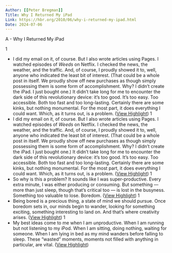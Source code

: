 ```yaml
---
Author: [[Peter Bregman]]
Title: Why I Returned My iPad
Link: https://hbr.org/2010/06/why-i-returned-my-ipad.html
Date: 2024-07-06
---
```

A - Why I Returned My iPad

1
- I did my email on it, of course. But I also wrote articles using Pages. I watched episodes of *Weeds* on Netflix. I checked the news, the weather, and the traffic. And, of course, I proudly showed it to, well, anyone who indicated the least bit of interest. (That could be a whole post in itself. We proudly show off new purchases as though simply possessing them is some form of accomplishment. Why? I didn’t create the iPad. I just bought one.)
  It didn’t take long for me to encounter the dark side of this revolutionary device: it’s too good.
  It’s too easy. Too accessible. Both too fast and too long-lasting. Certainly there are some kinks, but nothing monumental. For the most part, it does everything I could want. Which, as it turns out, is a problem. ([View Highlight](https://read.readwise.io/read/01h3n2yjzc6xgd2n9qppd8g3s0))
1
- I did my email on it, of course. But I also wrote articles using Pages. I watched episodes of *Weeds* on Netflix. I checked the news, the weather, and the traffic. And, of course, I proudly showed it to, well, anyone who indicated the least bit of interest. (That could be a whole post in itself. We proudly show off new purchases as though simply possessing them is some form of accomplishment. Why? I didn’t create the iPad. I just bought one.)
  It didn’t take long for me to encounter the dark side of this revolutionary device: it’s too good.
  It’s too easy. Too accessible. Both too fast and too long-lasting. Certainly there are some kinks, but nothing monumental. For the most part, it does everything I could want. Which, as it turns out, is a problem. ([View Highlight](https://read.readwise.io/read/01h3n2z16y0dxpptmhrct65dgp))
1
- So why is this a problem? It sounds like I was super-productive. Every extra minute, I was either producing or consuming.
  But something — more than just sleep, though that’s critical too — is lost in the busyness. Something too valuable to lose.
  Boredom. ([View Highlight](https://read.readwise.io/read/01h3n2zkxxq8rxzg0ga6ja0sgm))
1
- Being bored is a precious thing, a state of mind we should pursue. Once boredom sets in, our minds begin to wander, looking for something exciting, something interesting to land on. And that’s where creativity arises. ([View Highlight](https://read.readwise.io/read/01h3n2ztqnr6btcf66bcg69dhp))
1
- My best ideas come to me when I am *un*productive. When I am running but not listening to my iPod. When I am sitting, doing nothing, waiting for someone. When I am lying in bed as my mind wanders before falling to sleep. These “wasted” moments, moments not filled with anything in particular, are vital. ([View Highlight](https://read.readwise.io/read/01h3n305e7cv7smdkyr9z2hwxk))
